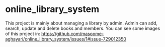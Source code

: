 # online_library_system

This project is mainly about managing a library by admin.
Admin can add, search, update and delete books and members.
You can see some images of this project in: https://github.com/masoome-aghayari/online_library_system/issues/1#issue-729012350
